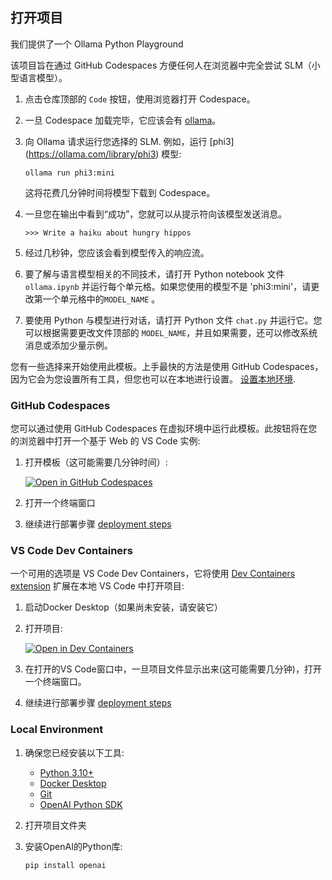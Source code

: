 ## 打开项目

我们提供了一个 Ollama Python Playground

该项目旨在通过 GitHub Codespaces 方便任何人在浏览器中完全尝试 SLM（小型语言模型）。

1. 点击仓库顶部的 `Code` 按钮，使用浏览器打开 Codespace。
2. 一旦 Codespace 加载完毕，它应该会有 [ollama](https://ollama.com/)。
3. 向 Ollama 请求运行您选择的 SLM. 例如，运行 [phi3] (https://ollama.com/library/phi3) 模型:

    ```shell
    ollama run phi3:mini
    ```

    这将花费几分钟时间将模型下载到 Codespace。
4. 一旦您在输出中看到“成功”，您就可以从提示符向该模型发送消息。

    ```shell
    >>> Write a haiku about hungry hippos
    ```

5. 经过几秒钟，您应该会看到模型传入的响应流。
6. 要了解与语言模型相关的不同技术，请打开 Python notebook 文件`ollama.ipynb` 并运行每个单元格。如果您使用的模型不是 'phi3:mini'，请更改第一个单元格中的`MODEL_NAME` 。
7. 要使用 Python 与模型进行对话，请打开 Python 文件 `chat.py` 并运行它。您可以根据需要更改文件顶部的 `MODEL_NAME`，并且如果需要，还可以修改系统消息或添加少量示例。

您有一些选择来开始使用此模板。上手最快的方法是使用 GitHub Codespaces，因为它会为您设置所有工具，但您也可以在本地进行设置。 [设置本地环境](#local-environment).

### GitHub Codespaces

您可以通过使用 GitHub Codespaces 在虚拟环境中运行此模板。此按钮将在您的浏览器中打开一个基于 Web 的 VS Code 实例:

1. 打开模板（这可能需要几分钟时间）:

    [![Open in GitHub Codespaces](https://github.com/codespaces/badge.svg)](https://codespaces.new/microsoft/phi-3cookbook)

2. 打开一个终端窗口
3. 继续进行部署步骤 [deployment steps](#deployment)

### VS Code Dev Containers

一个可用的选项是 VS Code Dev Containers，它将使用 [Dev Containers extension](https://marketplace.visualstudio.com/items?itemName=ms-vscode-remote.remote-containers) 扩展在本地 VS Code 中打开项目:

1. 启动Docker Desktop（如果尚未安装，请安装它）
2. 打开项目:

    [![Open in Dev Containers](https://img.shields.io/static/v1?style=for-the-badge&label=Dev%20Containers&message=Open&color=blue&logo=visualstudiocode)](https://vscode.dev/redirect?url=vscode://ms-vscode-remote.remote-containers/cloneInVolume?url=https://github.com/microsoft/phi-3cookbook)

3. 在打开的VS Code窗口中，一旦项目文件显示出来(这可能需要几分钟)，打开一个终端窗口。
4. 继续进行部署步骤 [deployment steps](#deployment)

### Local Environment

1. 确保您已经安装以下工具:

    * [Python 3.10+](https://www.python.org/downloads/)
    * [Docker Desktop](https://www.docker.com/products/docker-desktop/)
    * [Git](https://git-scm.com/downloads)
    * [OpenAI Python SDK](https://pypi.org/project/openai/)

2. 打开项目文件夹

3. 安装OpenAI的Python库:

    ```shell
    pip install openai
    ```